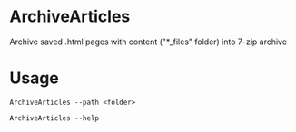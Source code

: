 # ArchiveArticles
Archive saved .html pages with content ("*_files" folder) into 7-zip archive

# Usage

`ArchiveArticles --path <folder>`

`ArchiveArticles --help`
